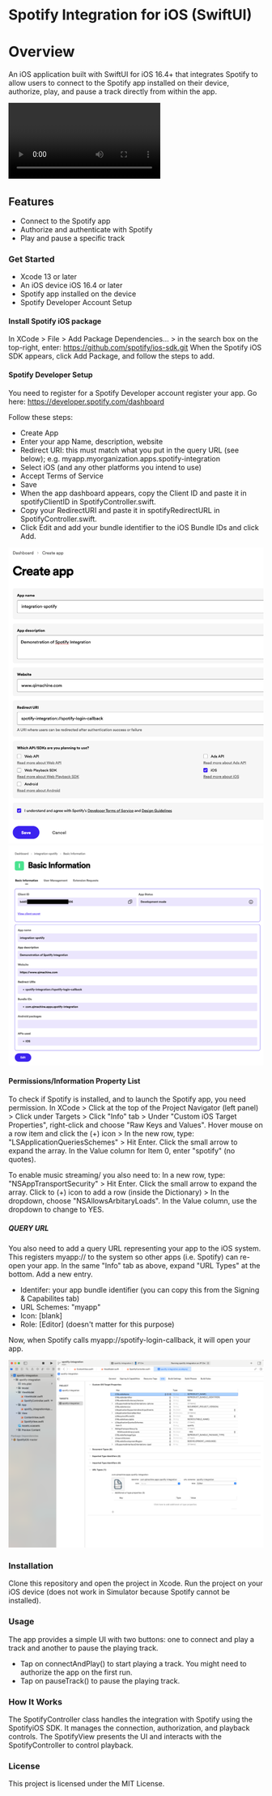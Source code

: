 # Spotify Integration for iOS (SwiftUI)

# Overview
An iOS application built with SwiftUI for iOS 16.4+ that integrates Spotify to allow users to connect to the Spotify app installed on their device, authorize, play, and pause a track directly from within the app.

![spotify-integration video](screen-capture/spotify-integration.mp4)

## Features
 - Connect to the Spotify app
 - Authorize and authenticate with Spotify
 - Play and pause a specific track

### Get Started

 - Xcode 13 or later
 - An iOS device iOS 16.4 or later
 - Spotify app installed on the device
 - Spotify Developer Account Setup

#### Install Spotify iOS package
In XCode > File > Add Package Dependencies... > in the search box on the top-right, enter: https://github.com/spotify/ios-sdk.git
When the Spotify iOS SDK appears, click Add Package, and follow the steps to add.

#### Spotify Developer Setup
You need to register for a Spotify Developer account register your app. Go here: https://developer.spotify.com/dashboard

Follow these steps:
 - Create App
 - Enter your app Name, description, website
 - Redirect URI: this must match what you put in the query URL (see below); e.g. myapp.myorganization.apps.spotify-integration
 - Select iOS (and any other platforms you intend to use)
 - Accept Terms of Service
 - Save
 - When the app dashboard appears, copy the Client ID and paste it in spotifyClientID in SpotifyController.swift.
 - Copy your RedirectURI and paste it in spotifyRedirectURL in SpotifyController.swift.
 - Click Edit and add your bundle identifier to the iOS Bundle IDs and click Add.

![spotify-create-app](images/spotify-create-app.png)
![spotify-app-settings](images/spotify-app-settings.png)

#### Permissions/Information Property List

To check if Spotify is installed, and to launch the Spotify app, you need permission. In XCode > Click <project name> at the top of the Project Navigator (left panel) > Click <project name> under Targets > Click "Info" tab > Under "Custom iOS Target Properties", right-click and choose "Raw Keys and Values". Hover mouse on a row item and click the (+) icon > In the new row, type: "LSApplicationQueriesSchemes" > Hit Enter. Click the small arrow to expand the array. In the Value column for Item 0, enter "spotify" (no quotes).

To enable music streaming/ you also need to: 
In a new row, type: "NSAppTransportSecurity" > Hit Enter. Click the small arrow to expand the array. Click to (+) icon to add a row (inside the Dictionary) > In the dropdown, choose "NSAllowsArbitaryLoads". In the Value column, use the dropdown to change to YES. 

##### QUERY URL
You also need to add a query URL representing your app to the iOS system. This registers myapp:// to the system so other apps (i.e. Spotify) can re-open your app. In the same "Info" tab as above, expand "URL Types" at the bottom. Add a new entry.
 - Identifer: your app bundle identifier (you can copy this from the Signing & Capabilites tab)
 - URL Schemes: "myapp"
 - Icon: [blank]
 - Role: [Editor] (doesn't matter for this purpose)

Now, when Spotify calls myapp://spotify-login-callback, it will open your app.

![spotify-integration-property-list](images/spotify-integration-property-list.png)

### Installation
Clone this repository and open the project in Xcode. Run the project on your iOS device (does not work in Simulator because Spotify cannot be installed).

### Usage

The app provides a simple UI with two buttons: one to connect and play a track and another to pause the playing track.

 - Tap on connectAndPlay() to start playing a track. You might need to authorize the app on the first run.
 - Tap on pauseTrack() to pause the playing track.

### How It Works

The SpotifyController class handles the integration with Spotify using the SpotifyiOS SDK. It manages the connection, authorization, and playback controls. The SpotifyView presents the UI and interacts with the SpotifyController to control playback.


### License

This project is licensed under the MIT License.
